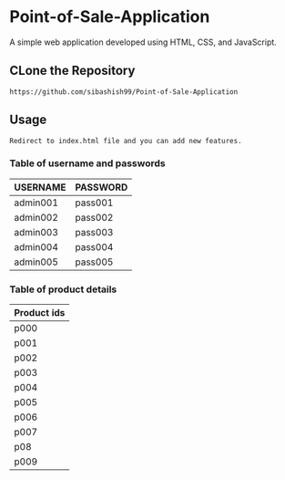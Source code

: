 # Point-of-Sale-Application
A simple web application developed using HTML, CSS, and JavaScript.


## CLone the Repository
```
https://github.com/sibashish99/Point-of-Sale-Application

```

## Usage
```
Redirect to index.html file and you can add new features.

```

### Table of username and passwords

|   USERNAME    |    PASSWORD   |
| ------------- | ------------- |
|   admin001    |    pass001    |
|   admin002    |    pass002    |
|   admin003    |    pass003    |
|   admin004    |    pass004    |
|   admin005    |    pass005    |



### Table of product details

|   Product ids |  
| ------------- | 
|   p000      |
|   p001      | 
|   p002      | 
|   p003      | 
|   p004      | 
|   p005      | 
|   p006      | 
|   p007      | 
|   p08       | 
|   p009      | 

